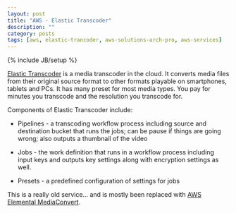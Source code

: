 ```yaml
---
layout: post
title: "AWS - Elastic Transcoder"
description: ""
category: posts
tags: [aws, elastic-trancoder, aws-solutions-arch-pro, aws-services]
---
```

{% include JB/setup %}

[Elastic Transcoder](https://aws.amazon.com/elastictranscoder/) is a media transcoder in the cloud. It converts media files from their original source format to other formats playable on smartphones, tablets and PCs. It has many preset for most media types. You pay for minutes you transcode and the resolution you transcode for.

Components of Elastic Transcoder include:

- Pipelines - a transcoding workflow process including source and destination bucket that runs the jobs; can be pause if things are going wrong; also outputs a thumbnail of the video

- Jobs - the work definition that runs in a workflow process including input keys and outputs key settings along with encryption settings as well.

- Presets - a predefined configuration of settings for jobs

This is a really old service... and is mostly been replaced with [AWS Elemental MediaConvert](https://aws.amazon.com/mediaconvert/).